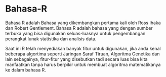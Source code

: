 # Bahasa-R

Bahasa R adalah Bahasa yang dikembangkan pertama kali oleh Ross Ihaka dan Robert Gentlement. Bahasa R adalah bahasa yang dengan sumber terbuka yang bisa digunakan seluas-luasnya untuk pengembangan perangkat lunak statistika dan analisis data.

Saat ini R telah menyediakan banyak fitur untuk digunakan, jika anda kenal beberapa algortima seperti Jaringan Saraf Tiruan, Algoritma Genetika dan lain sebagainya, fitur-fitur yang disebutkan tadi secara luas bisa kita manfaatkan tanpa harus berpikir untuk membuat algoritma matematikanya ke dalam bahasa R.